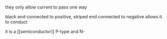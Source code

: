 they only allow current to pass one way

black end connected to positive, striped end connected to negative allows it to conduct

it is a [[semiconductor]] P-type and N-